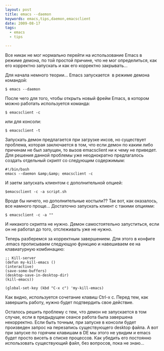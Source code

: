 ```yaml
--- 
layout: post
title: emacs --daemon
keywords: emacs,tips,daemon,emacsclient
date: 2009-08-17
tags:
  - emacs
  - tips

---
```

Все никак не мог нормально перейти на использование Emacs в режиме демона, по той простой причине, что не мог определиться, как его корректно запускать и как его корректно закрывать...

Для начала немного теории... Emacs запускается  в режиме демона командой:

    $ emacs --daemon

После чего для того, чтобы открыть новый фрейм Emacs, в котором можно работать используется команда:

    $ emacsclient -c

или для консоли:

    $ emacsclient -t

Запускать демон предлагается при загрузке иксов, но существует проблема, которая заключается в том, что если демон по каким либо причинам не был запущен, то вызов emacsclient ни к чему не приведет. Для решения данной проблемы уже неоднократно предлагалось создать отдельный скрипт со следующим содержимым:

    #!/bin/bash
    emacs --daemon &amp;&amp; emacsclient -c

И заетм запускать клиентом с дополнительной опцией:

    $emacsclient -c -a script.sh

Вроде бы ничего, но дополнительные костыли?? Так вот, как оказалось, все намного проще... Достаточно запускать клиент с такими опциями:

    $ emacsclient -c -a ""

И никакого скрипта не нужно. Демон самостоятельно запуститься, если он не работал до того, отслеживать уже не нужно.

Теперь разберемся за корректным завершением. Для этого в конфиге .emacs прописываем следующую функцию и навешиваем ее на клавиатурную комбинацию:

    ;; Kill-server
    (defun my-kill-emacs ()
    (interactive)
    (save-some-buffers)
    (desktop-save-in-desktop-dir)
    (kill-emacs))

    (global-set-key (kbd "C-x c") 'my-kill-emacs)

Как видно, используется сочетание клавиш Ctrl-x c. Перед тем, как завершить работу, нужно будет подтвердить свое действие.

Осталось решить проблему с тем, что демон не запускается в том случае, если в предыдущем сеансе работа была завершена некорректно. Если быть точным, при запуске в консоли будет произведен запрос на перезапись существующего desktop файла. А вот при запуске по горячим клавишам в DE мы этого не увидим и emacs будет просто висеть в списке процессов. Как убедить его постоянно использовать существующий файл, без вопросов, пока не знаю...
